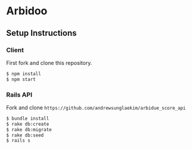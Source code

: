 # Arbidoo

## Setup Instructions
### Client

First fork and clone this repository.

```bash
$ npm install
$ npm start
```

### Rails API

Fork and clone `https://github.com/andrewsunglaekim/arbidue_score_api`

```bash
$ bundle install
$ rake db:create
$ rake db:migrate
$ rake db:seed
$ rails s
```
